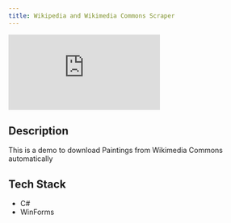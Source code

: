 ```yaml
---
title: Wikipedia and Wikimedia Commons Scraper
---
```


<p>
  <iframe class="youtube-iframe" src="https://www.youtube.com/embed/_BeI7Uu2GO0?si=FCylYNsTOJo6dAYu" title="YouTube video player" frameborder="0" allow="accelerometer; autoplay; clipboard-write; encrypted-media; gyroscope; picture-in-picture; web-share" referrerpolicy="strict-origin-when-cross-origin" allowfullscreen></iframe>
</p>

## Description

This is a demo to download Paintings from Wikimedia Commons automatically

## Tech Stack

- C#
- WinForms
  
